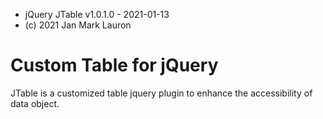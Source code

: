 
*  jQuery JTable v1.0.1.0 - 2021-01-13
*  (c) 2021 Jan Mark Lauron
 
# Custom Table for jQuery

JTable is a customized table jquery plugin to enhance the accessibility of data object.
